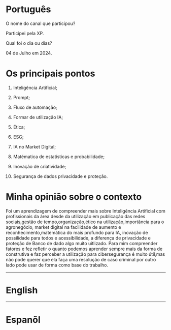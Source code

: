 
# Português 

O nome do canal que participou?

Participei pela XP.

Qual foi o dia ou dias?

04 de Julho em 2024.

# Os principais pontos

1. Inteligência  Artificial;

2. Prompt;

3. Fluxo de automação;

4. Formar de utilização  IA;

5. Ética;

6. ESG;

7. IA no Market Digital;

8. Matématica de estatísticas e probabilidade;

9. Inovação de criatividade;

10. Segurança de dados privacidade e proteção.


# Minha opinião sobre o contexto

<p>Foi  um aprendizagem de compreender mais sobre Inteligência  Artificial com profissionais da área desde da utilização em publicação das redes sociais,gestão de tempo,organização,ético na utilização,importância  para o agronegócio, market digital na facilidade de aumento e reconhecimento,matemática do mais profundo para IA, inovação de possilidade para todos e  acessibilidade, a diferença de privacidade e proteção de Banco de dado algo muito uitlizado. Para mim compreender fatores e fez refletir o quanto podemos aprender sempre mais da forma de construtiva e faz perceber  a utilização para cibersegurança é muito  útil,mas não pode querer que ela faça uma resolução de caso criminal por outro lado pode usar de forma como base do trabalho.</p>

--------------------------------------------------------------------------------------------------------------------------------

#  English 



--------------------------------------------------------------------------------------------------------------------------------

# Espanõl
